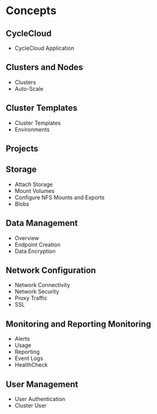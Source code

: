 # Concepts
## CycleCloud	
  - CycleCloud Application

## Clusters and Nodes
  - Clusters
  - Auto-Scale

## Cluster Templates
  - Cluster Templates
  - Environments

## Projects

## Storage	
 - Attach Storage
 - Mount Volumes
 - Configure NFS Mounts and Exports
 - Blobs

## Data Management
  - Overview
  - Endpoint Creation
  - Data Encryption


## Network Configuration	
  - Network Connectivity
  - Network Security
  - Proxy Traffic
  - SSL

## Monitoring and Reporting	Monitoring
  - Alerts
  - Usage
  - Reporting
  - Event Logs
  - HealthCheck

## User Management	
  - User Authentication
  - Cluster User
